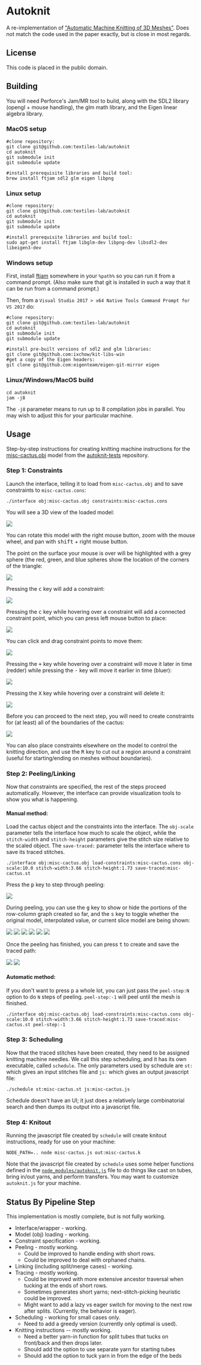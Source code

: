 # Autoknit

A re-implementation of ["Automatic Machine Knitting of 3D Meshes"](https://textiles-lab.github.io/publications/2018-autoknit/).
Does not match the code used in the paper exactly, but is close in most regards.

## License

This code is placed in the public domain.

## Building

You will need Perforce's Jam/MR tool to build, along with the SDL2 library (opengl + mouse handling), the glm math library, and the Eigen linear algebra library.

### MacOS setup
```
#clone repository:
git clone git@github.com:textiles-lab/autoknit
cd autoknit
git submodule init
git submodule update

#install prerequisite libraries and build tool:
brew install ftjam sdl2 glm eigen libpng
```

### Linux setup
```
#clone repository:
git clone git@github.com:textiles-lab/autoknit
cd autoknit
git submodule init
git submodule update

#install prerequisite libraries and build tool:
sudo apt-get install ftjam libglm-dev libpng-dev libsdl2-dev libeigen3-dev
```

### Windows setup

First, install [ftjam](https://www.freetype.org/jam/) somewhere in your ```%path%``` so you can run it from a command prompt. (Also make sure that git is installed in such a way that it can be run from a command prompt.)

Then, from a ```Visual Studio 2017 > x64 Native Tools Command Prompt for VS 2017``` do:
```
#clone repository:
git clone git@github.com:textiles-lab/autoknit
cd autoknit
git submodule init
git submodule update

#install pre-built versions of sdl2 and glm libraries:
git clone git@github.com:ixchow/kit-libs-win
#get a copy of the Eigen headers:
git clone git@github.com:eigenteam/eigen-git-mirror eigen
```

### Linux/Windows/MacOS build
```
cd autoknit
jam -j8
```

The ```-j8``` parameter means to run up to 8 compilation jobs in parallel. You may wish to adjust this for your particular machine.

## Usage

Step-by-step instructions for creating knitting machine instructions for the [misc-cactus.obj](https://github.com/textiles-lab/autoknit-tests/raw/master/models/misc-cactus.obj) model from the [autoknit-tests](https://github.com/textiles-lab/autoknit-tests) repository.

### Step 1: Constraints

Launch the interface, telling it to load from ```misc-cactus.obj``` and to save constraints to ```misc-cactus.cons```:

```
./interface obj:misc-cactus.obj constraints:misc-cactus.cons
```

You will see a 3D view of the loaded model:

![](usage/constraints-01.png)

You can rotate this model with the right mouse button, zoom with the mouse wheel, and pan with <kbd>shift</kbd> + right mouse button.

The point on the surface your mouse is over will be highlighted with a grey sphere (the red, green, and blue spheres show the location of the corners of the triangle:

![](usage/constraints-02.png)

Pressing the <kbd>c</kbd> key will add a constraint:

![](usage/constraints-03.png)

Pressing the <kbd>c</kbd> key while hovering over a constraint will add a connected constraint point, which you can press left mouse button to place:

![](usage/constraints-04.png)

You can click and drag constraint points to move them:

![](usage/constraints-05.png)

Pressing the <kbd>+</kbd> key while hovering over a constraint will move it later in time (redder) while pressing the <kbd>-</kbd> key will move it earlier in time (bluer):

![](usage/constraints-06.png)

Pressing the <kbd>X</kbd> key while hovering over a constraint will delete it:

![](usage/constraints-07.png)

Before you can proceed to the next step, you will need to create constraints for (at least) all of the boundaries of the cactus:

![](usage/constraints-08.png)

You can also place constraints elsewhere on the model to control the knitting direction, and use the <kbd>R</kbd> key to cut out a region around a constraint (useful for starting/ending on meshes without boundaries).

### Step 2: Peeling/Linking

Now that constraints are specified, the rest of the steps proceed automatically. However, the interface can provide visualization tools to show you what is happening.

#### Manual method:

Load the cactus object and the constraints into the interface. The ```obj-scale``` parameter tells the interface how much to scale the object, while the ```stitch-width``` and ```stitch-height``` parameters give the stitch size relative to the scaled object. The ```save-traced:``` parameter tells the interface where to save its traced stitches.

```
./interface obj:misc-cactus.obj load-constraints:misc-cactus.cons obj-scale:10.0 stitch-width:3.66 stitch-height:1.73 save-traced:misc-cactus.st
```

Press the <kbd>p</kbd> key to step through peeling:

![](usage/peel-anim.gif)

During peeling, you can use the <kbd>g</kbd> key to show or hide the portions of the row-column graph created so far, and the <kbd>s</kbd> key to toggle whether the original model, interpolated value, or current slice model are being shown:

![](usage/peel-model.png) ![](usage/peel-times.png) ![](usage/peel-slice.png)
![](usage/peel-model-graph.png) ![](usage/peel-times-graph.png) ![](usage/peel-slice-graph.png)

Once the peeling has finished, you can press <kbd>t</kbd> to create and save the traced path:

![](usage/peel-done.png) ![](usage/traced.png)

#### Automatic method:

If you don't want to press <kbd>p</kbd> a whole lot, you can just pass the ```peel-step:N``` option to do ```N``` steps of peeling. ```peel-step:-1``` will peel until the mesh is finished.

```
./interface obj:misc-cactus.obj load-constraints:misc-cactus.cons obj-scale:10.0 stitch-width:3.66 stitch-height:1.73 save-traced:misc-cactus.st peel-step:-1
```

### Step 3: Scheduling

Now that the traced stitches have been created, they need to be assigned knitting machine needles. We call this step scheduling, and it has its own executable, called ```schedule```.
The only parameters used by schedule are ```st:``` which gives an input stitches file and ```js:``` which gives an output javascript file:

```
./schedule st:misc-cactus.st js:misc-cactus.js
```

Schedule doesn't have an UI; it just does a relatively large combinatorial search and then dumps its output into a javascript file.

### Step 4: Knitout

Running the javascript file created by ```schedule``` will create knitout instructions, ready for use on your machine:
```
NODE_PATH=.. node misc-cactus.js out:misc-cactus.k
```

Note that the javascript file created by ```schedule``` uses some helper functions defined in the [```node_modules/autoknit.js```](node_modules/autoknit.js) file to do things like cast on tubes, bring in/out yarns, and perform transfers. You may want to customize ```autoknit.js``` for your machine.

## Status By Pipeline Step

This implementation is mostly complete, but is not fully working.

- Interface/wrapper - working.
- Model (obj) loading - working.
- Constraint specification - working.
- Peeling - mostly working.
    - Could be improved to handle ending with short rows.
    - Could be improved to deal with orphaned chains.
- Linking (including split/merge cases) - working.
- Tracing - mostly working.
    - Could be improved with more extensive ancestor traversal when tucking at the ends of short rows.
    - Sometimes generates short yarns; next-stitch-picking heuristic could be improved.
    - Might want to add a lazy vs eager switch for moving to the next row after splits. (Currently, the behavior is eager).
- Scheduling - working for small cases only.
    - Need to add a greedy version (currently only optimal is used).
- Knitting instructions -- mostly working.
    - Need a better yarn-in function for split tubes that tucks on front/back and then drops later.
    - Should add the option to use separate yarn for starting tubes
	- Should add the option to tuck yarn in from the edge of the beds
